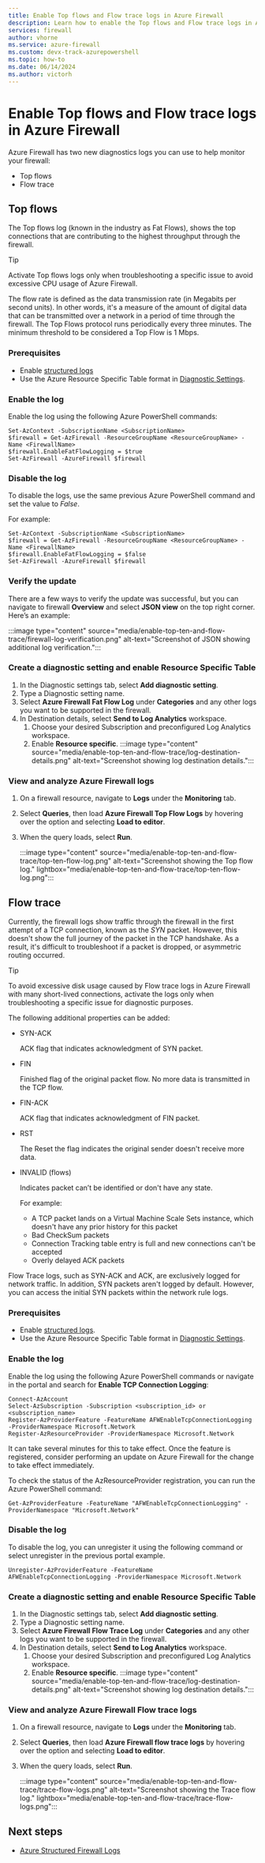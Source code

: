 ```yaml
---
title: Enable Top flows and Flow trace logs in Azure Firewall 
description: Learn how to enable the Top flows and Flow trace logs in Azure Firewall.
services: firewall
author: vhorne
ms.service: azure-firewall
ms.custom: devx-track-azurepowershell
ms.topic: how-to
ms.date: 06/14/2024
ms.author: victorh 
---
```


# Enable Top flows and Flow trace logs in Azure Firewall

Azure Firewall has two new diagnostics logs you can use to help monitor your firewall:

- Top flows
- Flow trace

## Top flows

The Top flows log (known in the industry as Fat Flows), shows the top connections that are contributing to the highest throughput through the firewall.

> [!TIP]
> Activate Top flows logs only when troubleshooting a specific issue to avoid excessive CPU usage of Azure Firewall.
> 

The flow rate is defined as the data transmission rate (in Megabits per second units). In other words, it's a measure of the amount of digital data that can be transmitted over a network in a period of time through the firewall. The Top Flows protocol runs periodically every three minutes. The minimum threshold to be considered a Top Flow is 1 Mbps.

### Prerequisites

- Enable [structured logs](firewall-structured-logs.md#enable-structured-logs)
- Use the Azure Resource Specific Table format in [Diagnostic Settings](firewall-diagnostics.md#enable-diagnostic-logging-through-the-azure-portal).

### Enable the log

Enable the log using the following Azure PowerShell commands:

```azurepowershell
Set-AzContext -SubscriptionName <SubscriptionName>
$firewall = Get-AzFirewall -ResourceGroupName <ResourceGroupName> -Name <FirewallName>
$firewall.EnableFatFlowLogging = $true
Set-AzFirewall -AzureFirewall $firewall
```

### Disable the log

To disable the logs, use the same previous Azure PowerShell command and set the value to *False*. 

For example:

```azurepowershell
Set-AzContext -SubscriptionName <SubscriptionName>
$firewall = Get-AzFirewall -ResourceGroupName <ResourceGroupName> -Name <FirewallName>
$firewall.EnableFatFlowLogging = $false
Set-AzFirewall -AzureFirewall $firewall
```

### Verify the update

There are a few ways to verify the update was successful, but you can navigate to firewall **Overview** and select **JSON view** on the top right corner. Here’s an example:

:::image type="content" source="media/enable-top-ten-and-flow-trace/firewall-log-verification.png" alt-text="Screenshot of JSON showing additional log verification.":::

### Create a diagnostic setting and enable Resource Specific Table

1. In the Diagnostic settings tab, select **Add diagnostic setting**.
2. Type a Diagnostic setting name.
3. Select **Azure Firewall Fat Flow Log** under **Categories** and any other logs you want to be supported in the firewall.
4. In Destination details, select  **Send to Log Analytics** workspace.
   1. Choose your desired Subscription and preconfigured Log Analytics workspace.
   1. Enable **Resource specific**.
   :::image type="content" source="media/enable-top-ten-and-flow-trace/log-destination-details.png" alt-text="Screenshot showing log destination details.":::

### View and analyze Azure Firewall logs

1. On a firewall resource, navigate to **Logs** under the **Monitoring** tab.
2. Select **Queries**, then load **Azure Firewall Top Flow Logs** by hovering over the option and selecting **Load to editor**.
3. When the query loads, select **Run**.

   :::image type="content" source="media/enable-top-ten-and-flow-trace/top-ten-flow-log.png" alt-text="Screenshot showing the Top flow log." lightbox="media/enable-top-ten-and-flow-trace/top-ten-flow-log.png":::

## Flow trace

Currently, the firewall logs show traffic through the firewall in the first attempt of a TCP connection, known as the *SYN* packet. However, this doesn't show the full journey of the packet in the TCP handshake. As a result, it's difficult to troubleshoot if a packet is dropped, or asymmetric routing occurred.


> [!TIP]
> To avoid excessive disk usage caused by Flow trace logs in Azure Firewall with many short-lived connections, activate the logs only when troubleshooting a specific issue for diagnostic purposes.

The following additional properties can be added: 
- SYN-ACK

   ACK flag that indicates acknowledgment of SYN packet. 
- FIN

   Finished flag of the original packet flow. No more data is transmitted in the TCP flow. 
- FIN-ACK

   ACK flag that indicates acknowledgment of FIN packet. 

- RST

   The Reset the flag indicates the original sender doesn't receive more data.

- INVALID (flows)

   Indicates packet can’t be identified or don't have any state. 

   For example: 
   - A TCP packet lands on a Virtual Machine Scale Sets instance, which doesn't have any prior history for this packet
   - Bad CheckSum packets
   - Connection Tracking table entry is full and new connections can't be accepted
   - Overly delayed ACK packets

Flow Trace logs, such as SYN-ACK and ACK, are exclusively logged for network traffic. In addition, SYN packets aren't logged by default. However, you can access the initial SYN packets within the network rule logs.

### Prerequisites

- Enable [structured logs](firewall-structured-logs.md#enable-structured-logs).
- Use the Azure Resource Specific Table format in [Diagnostic Settings](firewall-diagnostics.md#enable-diagnostic-logging-through-the-azure-portal).

### Enable the log

Enable the log using the following Azure PowerShell commands or navigate in the portal and search for **Enable TCP Connection Logging**:

```azurepowershell
Connect-AzAccount 
Select-AzSubscription -Subscription <subscription_id> or <subscription_name>
Register-AzProviderFeature -FeatureName AFWEnableTcpConnectionLogging -ProviderNamespace Microsoft.Network
Register-AzResourceProvider -ProviderNamespace Microsoft.Network
```

It can take several minutes for this to take effect. Once the feature is registered, consider performing an update on Azure Firewall for the change to take effect immediately.

To check the status of the AzResourceProvider registration, you can run the Azure PowerShell command:

`Get-AzProviderFeature -FeatureName "AFWEnableTcpConnectionLogging" -ProviderNamespace "Microsoft.Network"`

### Disable the log

To disable the log, you can unregister it using the following command or select unregister in the previous portal example.
 
`Unregister-AzProviderFeature -FeatureName AFWEnableTcpConnectionLogging -ProviderNamespace Microsoft.Network`


### Create a diagnostic setting and enable Resource Specific Table

1. In the Diagnostic settings tab, select **Add diagnostic setting**.
2. Type a Diagnostic setting name.
3. Select **Azure Firewall Flow Trace Log** under **Categories** and any other logs you want to be supported in the firewall.
4. In Destination details, select  **Send to Log Analytics** workspace.
   1. Choose your desired Subscription and preconfigured Log Analytics workspace.
   1. Enable **Resource specific**.
   :::image type="content" source="media/enable-top-ten-and-flow-trace/log-destination-details.png" alt-text="Screenshot showing log destination details.":::

### View and analyze Azure Firewall Flow trace logs

1. On a firewall resource, navigate to **Logs** under the **Monitoring** tab.
2. Select **Queries**, then load **Azure Firewall flow trace logs** by hovering over the option and selecting **Load to editor**.
3. When the query loads, select **Run**.

   :::image type="content" source="media/enable-top-ten-and-flow-trace/trace-flow-logs.png" alt-text="Screenshot showing the Trace flow log." lightbox="media/enable-top-ten-and-flow-trace/trace-flow-logs.png":::


## Next steps

- [Azure Structured Firewall Logs](firewall-structured-logs.md)
